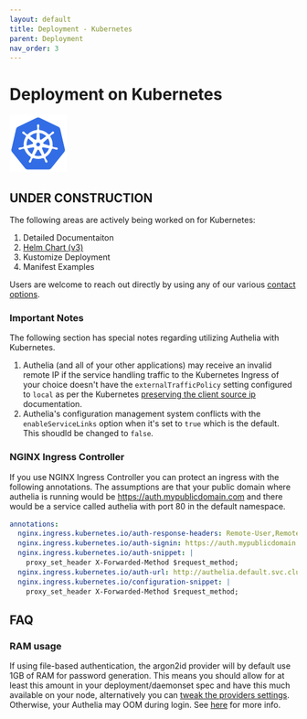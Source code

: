 ```yaml
---
layout: default
title: Deployment - Kubernetes
parent: Deployment
nav_order: 3
---
```


# Deployment on Kubernetes

<p>
    <img src="../images/logos/kubernetes.png" width="100" style="padding-right: 10px">
</p>

## UNDER CONSTRUCTION

The following areas are actively being worked on for Kubernetes:
1. Detailed Documentaiton
2. [Helm Chart (v3)](https://github.com/authelia/chartrepo)
3. Kustomize Deployment
4. Manifest Examples

Users are welcome to reach out directly by using any of our various [contact options](../about-us.md#contact-options). 

### Important Notes

The following section has special notes regarding utilizing Authelia with Kubernetes.

1. Authelia (and all of your other applications) may receive an invalid remote IP if the service handling traffic to
   the Kubernetes Ingress of your choice doesn't have the `externalTrafficPolicy` setting configured to `local` as per
   the Kubernetes [preserving the client source ip] documentation.
2. Authelia's configuration management system conflicts with the `enableServiceLinks` option when it's set to `true`
   which is the default. This shoudld be changed to `false`.

###  NGINX Ingress Controller 
If you use NGINX Ingress Controller you can protect an ingress with the following annotations.
The assumptions are that your public domain where authelia is running would be https://auth.mypublicdomain.com
and there would be a service called authelia with port 80 in the default namespace.

```yaml
annotations:
  nginx.ingress.kubernetes.io/auth-response-headers: Remote-User,Remote-Name,Remote-Groups,Remote-Email
  nginx.ingress.kubernetes.io/auth-signin: https://auth.mypublicdomain.com
  nginx.ingress.kubernetes.io/auth-snippet: |
    proxy_set_header X-Forwarded-Method $request_method;
  nginx.ingress.kubernetes.io/auth-url: http://authelia.default.svc.cluster.local/api/verify
  nginx.ingress.kubernetes.io/configuration-snippet: |
    proxy_set_header X-Forwarded-Method $request_method;
```

## FAQ

### RAM usage

If using file-based authentication, the argon2id provider will by default use 1GB of RAM for password generation. This means you should allow for at least this amount in your deployment/daemonset spec and have this much available on your node, alternatively you can [tweak the providers settings](https://www.authelia.com/docs/configuration/authentication/file.html#memory). Otherwise, your Authelia may OOM during login. See [here](https://github.com/authelia/authelia/issues/1234#issuecomment-663910799) for more info.

[preserving the client source ip]: https://kubernetes.io/docs/tasks/access-application-cluster/create-external-load-balancer/#preserving-the-client-source-ip